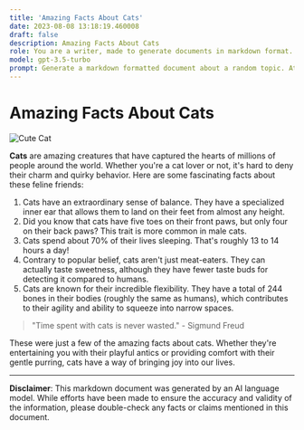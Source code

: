 ```yaml
---
title: 'Amazing Facts About Cats'
date: 2023-08-08 13:18:19.460008
draft: false
description: Amazing Facts About Cats
role: You are a writer, made to generate documents in markdown format. It is very important that all of the documents you generate are in valid markdown format.
model: gpt-3.5-turbo
prompt: Generate a markdown formatted document about a random topic. At the bottom, include a disclaimer explaining that the document was generated by you. The first line of the document should be the title. Make sure that the entire document is in proper markdown format, using a mix of various tags to make the document visually appealing.
---
```


# Amazing Facts About Cats

![Cute Cat](https://i.imgur.com/K35ZJ4A.jpg)

**Cats** are amazing creatures that have captured the hearts of millions of people around the world. Whether you're a cat lover or not, it's hard to deny their charm and quirky behavior. Here are some fascinating facts about these feline friends:

1. Cats have an extraordinary sense of balance. They have a specialized inner ear that allows them to land on their feet from almost any height.
2. Did you know that cats have five toes on their front paws, but only four on their back paws? This trait is more common in male cats.
3. Cats spend about 70% of their lives sleeping. That's roughly 13 to 14 hours a day!
4. Contrary to popular belief, cats aren't just meat-eaters. They can actually taste sweetness, although they have fewer taste buds for detecting it compared to humans.
5. Cats are known for their incredible flexibility. They have a total of 244 bones in their bodies (roughly the same as humans), which contributes to their agility and ability to squeeze into narrow spaces.

> "Time spent with cats is never wasted." - Sigmund Freud

These were just a few of the amazing facts about cats. Whether they're entertaining you with their playful antics or providing comfort with their gentle purring, cats have a way of bringing joy into our lives.

---

**Disclaimer**: This markdown document was generated by an AI language model. While efforts have been made to ensure the accuracy and validity of the information, please double-check any facts or claims mentioned in this document.